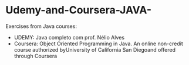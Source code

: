 # Udemy-and-Coursera-JAVA-

Exercises from Java courses: 
- UDEMY: Java completo com prof. Nélio Alves
- Coursera: Object Oriented Programming in Java. An online non-credit course authorized byUniversity of California San Diegoand offered through Coursera
